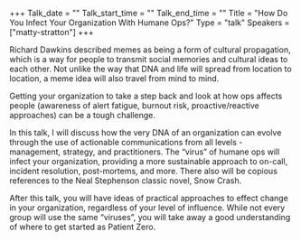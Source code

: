 +++
Talk_date = ""
Talk_start_time = ""
Talk_end_time = ""
Title = "How Do You Infect Your Organization With Humane Ops?"
Type = "talk"
Speakers = ["matty-stratton"]
+++

Richard Dawkins described memes as being a form of cultural propagation, which is a way for people to transmit social memories and cultural ideas to each other. Not unlike the way that DNA and life will spread from location to location, a meme idea will also travel from mind to mind.

Getting your organization to take a step back and look at how ops affects people (awareness of alert fatigue, burnout risk, proactive/reactive approaches) can be a tough challenge.

In this talk, I will discuss how the very DNA of an organization can evolve through the use of actionable communications from all levels - management, strategy, and practitioners. The “virus” of humane ops will infect your organization, providing a more sustainable approach to on-call, incident resolution, post-mortems, and more. There also will be copious references to the Neal Stephenson classic novel, Snow Crash.

After this talk, you will have ideas of practical approaches to effect change in your organization, regardless of your level of influence. While not every group will use the same “viruses”, you will take away a good understanding of where to get started as Patient Zero.